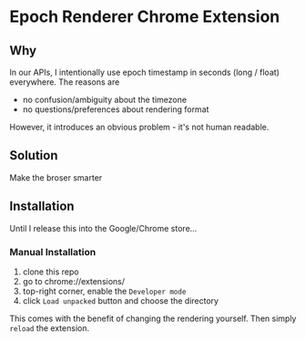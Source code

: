 # Epoch Renderer Chrome Extension

## Why

In our APIs, I intentionally use epoch timestamp in seconds (long / float) everywhere. The reasons are

- no confusion/ambiguity about the timezone
- no questions/preferences about rendering format

However, it introduces an obvious problem - it's not human readable.


## Solution

Make the broser smarter



## Installation

Until I release this into the Google/Chrome store...


### Manual Installation

1. clone this repo
2. go to chrome://extensions/
3. top-right corner, enable the `Developer mode`
4. click `Load unpacked` button and choose the directory

This comes with the benefit of changing the rendering yourself. Then simply `reload` the extension.

